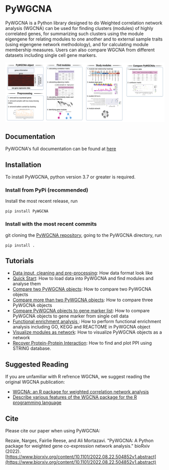 # PyWGCNA

PyWGCNA is a Python library designed to do Weighted correlation network analysis (WGCNA) 
can be used for finding clusters (modules) of highly correlated genes, for summarizing 
such clusters using the module eigengene for relating modules to one another and 
to external sample traits (using eigengene network methodology), and for calculating 
module membership measures. Users can also compare WGCNA from different datasets
including single cell gene markers.

![PyWGCNA overview](docs/PyWGCNA_overview.png)

## Documentation
PyWGCNA's full documentation can be found at [here](https://mortazavilab.github.io/PyWGCNA/)

## Installation

To install PyWGCNA, python version 3.7 or greater is required.

### Install from PyPi (recommended)
Install the most recent release, run

`pip install PyWGCNA`

### Install with the most recent commits
git cloning the [PyWGCNA repository](https://github.com/mortazavilab/PyWGCNA), going to the PyWGCNA directory, run

`pip install .`

## Tutorials

- [Data input, cleaning and pre-processing](tutorials/Data_format.md): How data format look like
- [Quick Start](tutorials/Quick_Start.ipynb): How to load data into PyWGCNA and find modules and analyse them
- [Compare two PyWGCNA objects](tutorials/Comparison_two_PyWGCNAs.ipynb): How to compare two PyWGCNA objects
- [Compare more than two PyWGCNA objects](tutorials/Comparison_multi_PyWGCNAs.ipynb): How to compare three PyWGCNA objects
- [Compare PyWGCNA objects to gene marker list](tutorials/Comparison_PyWGCNA_geneMarker.ipynb): How to compare PyWGCNA objects to gene marker from single cell data
- [Functional enrichment analysis ](tutorials/functional_enrichment_analysis.ipynb): How to perform functional enrichment analysis including GO, KEGG and REACTOME in PyWGCNA object
- [Visualize modules as network](tutorials/network_analysis.ipynb): How to visualize PyWGCNA objects as a network
- [Recover Protein-Protein Interaction](tutorials/protein_protein_interaction.ipynb): How to find and plot PPI using STRING database.

## Suggested Reading

If you are unfamiliar with R refrence WGCNA, we suggest reading the original WGCNA publication:

- [WGCNA: an R package for weighted correlation network analysis](https://bmcbioinformatics.biomedcentral.com/articles/10.1186/1471-2105-9-559)
- [Describe various features of the WGCNA package for the R programming language](https://peterlangfelder.com/)

## Cite

Please cite our paper when using PyWGCNA:

Rezaie, Narges, Fairlie Reese, and Ali Mortazavi. "PyWGCNA: A Python package for weighted gene co-expression network analysis." bioRxiv (2022).
[https://www.biorxiv.org/content/10.1101/2022.08.22.504852v1.abstract](https://www.biorxiv.org/content/10.1101/2022.08.22.504852v1.abstract)

